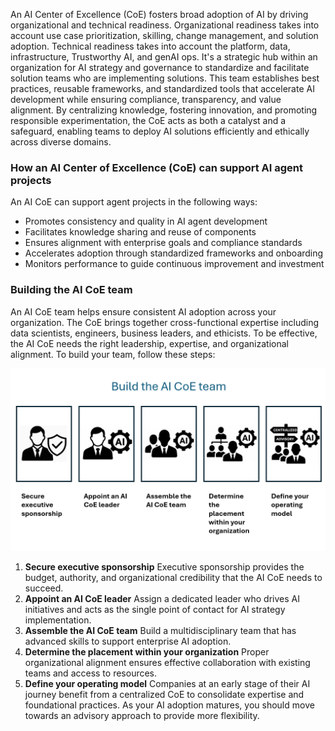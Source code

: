 An AI Center of Excellence (CoE) fosters broad adoption of AI by driving organizational and technical readiness. Organizational readiness takes into account use case prioritization, skilling, change management, and solution adoption. Technical readiness takes into account the platform, data, infrastructure, Trustworthy AI, and genAI ops. It's a strategic hub within an organization for AI strategy and governance to standardize and facilitate solution teams who are implementing solutions. This team establishes best practices, reusable frameworks, and standardized tools
that accelerate AI development while ensuring compliance, transparency, and value alignment. By centralizing knowledge, fostering innovation, and promoting responsible experimentation, the CoE acts as both a catalyst and a safeguard, enabling teams to deploy AI solutions efficiently and ethically across diverse domains.

### How an AI Center of Excellence (CoE) can support AI agent projects

An AI CoE can support agent projects in the following ways:

- Promotes consistency and quality in AI agent development
- Facilitates knowledge sharing and reuse of components
- Ensures alignment with enterprise goals and compliance standards
- Accelerates adoption through standardized frameworks and onboarding
- Monitors performance to guide continuous improvement and investment

### Building the AI CoE team

An AI CoE team helps ensure consistent AI adoption across your organization. The CoE brings together cross-functional expertise including data scientists, engineers, business leaders, and ethicists. To be effective, the AI CoE needs the right leadership, expertise, and organizational alignment. To build your team, follow these steps:

[![A diagram showing facets of an AI CoE team.](../media/build-ai-coe-team.png)](../media/build-ai-coe-team-big.png#lightbox)

1. **Secure executive sponsorship** Executive sponsorship provides the budget, authority, and organizational     credibility that the AI CoE needs to succeed.
1. **Appoint an AI CoE leader** Assign a dedicated leader who drives AI initiatives and acts as the single point of contact for AI strategy implementation.
1. **Assemble the AI CoE team** Build a multidisciplinary team that has advanced skills to support enterprise AI adoption.
1. **Determine the placement within your organization** Proper organizational alignment ensures effective collaboration with existing teams and access to resources.
1. **Define your operating model** Companies at an early stage of their AI journey benefit from a centralized CoE to consolidate expertise and foundational practices. As your AI adoption matures, you should move towards an advisory approach to provide more flexibility.
